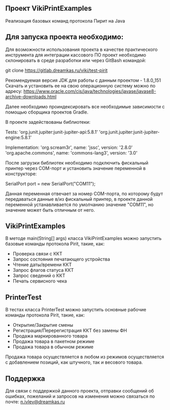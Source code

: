 ## Проект VikiPrintExamples

Реализация базовых команд протокола Пирит на Java

## Для запуска проекта необходимо:

Для возможности использования проекта в качестве практического инструмента для интеграции кассового ПО
проект необходимо склонировать в среде разработки или через GitBash командой:

git clone https://gitlab.dreamkas.ru/viki/test-pirit

Рекомендуемая версия JDK для работы с данным проектом - 1.8.0_151
Скачать и установить ее на свою операционную систему можно по адресу:
https://www.oracle.com/cis/java/technologies/javase/javase8-archive-downloads.html

Далее необходимо проиндексировать все необходимые зависимости с помощью сборщика проектов Gradle.

В проекте задействованы библиотеки:

Tests:
'org.junit.jupiter:junit-jupiter-api:5.8.1'
'org.junit.jupiter:junit-jupiter-engine:5.8.1'

Implementation:
'org.scream3r', name: 'jssc', version: '2.8.0'
'org.apache.commons', name: 'commons-lang3', version: '3.0'

После загрузки библиотек необходимо подключить фискальный принтер через COM-порт и
установить значение переменной в конструкторе:

SerialPort port = new SerialPort("COM11");

Данная переменная отвечает за номер COM-порта, по которому будут передаваться данные в/из фискальный принтер,
в проекте данной переменной устанавливается по умолчанию значение "COM11", но значение может быть отличным от него.

## VikiPrintExamples

В методе main(String[] args) класса VikiPrintExamples можно запустить базовые команды протокола Pirit, такие, как:

- Проверка связи с ККТ
- Запрос состояния печатающего устройства
- Чтение даты/времени ККТ
- Запрос флагов статуса ККТ
- Запрос сведений о ККТ
- Печать сервисного чека


## PrinterTest

В тестах класса PrinterTest можно запустить основные рабочие команды протокола Pirit, такие, как:

- Открытие/Закрытие смены
- Регистрация/Перерегистрация ККТ без замены ФН
- Продажа маркированного товара
- Продажа товара в пакетном режиме
- Продажа товара в обычном режиме

Продажа товара осуществляется в любом из режимов осуществляется с добавлением позиций, как штучного, так и 
весового товара.


## Поддержка

Для связи с поддержкой данного проекта, отправки сообщений об ошибках,
пожеланий и запросов на изменения можно связаться по почте:
n.ivlev@dreamkas.ru



